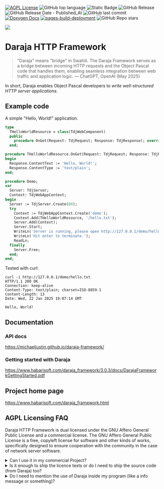 [![AGPL License](https://img.shields.io/badge/license-AGPL-blue.svg)](http://www.gnu.org/licenses/agpl-3.0)
![GitHub top language](https://img.shields.io/github/languages/top/michaelJustin/daraja-framework)
![Static Badge](https://img.shields.io/badge/OS-Windows-blue)
![GitHub Release](https://img.shields.io/github/v/release/michaelJustin/daraja-framework)
![GitHub Release Date - Published_At](https://img.shields.io/github/release-date/michaelJustin/daraja-framework)
![GitHub last commit](https://img.shields.io/github/last-commit/michaelJustin/daraja-framework)
[![Doxygen Docs](https://github.com/michaelJustin/daraja-framework/actions/workflows/doxygen.yml/badge.svg)](https://github.com/michaelJustin/daraja-framework/actions/workflows/doxygen.yml)
[![pages-build-deployment](https://github.com/michaelJustin/daraja-framework/actions/workflows/pages/pages-build-deployment/badge.svg)](https://github.com/michaelJustin/daraja-framework/actions/workflows/pages/pages-build-deployment)
![GitHub Repo stars](https://img.shields.io/github/stars/michaelJustin/daraja-framework?style=flat)

![](https://www.habarisoft.com/images/daraja_logo_landscape_2016_3.png)

# Daraja HTTP Framework

> "Daraja" means "bridge" in Swahili. The Daraja Framework serves as a bridge between incoming HTTP requests and the Object Pascal code that handles them, enabling seamless integration between web traffic and application logic.
> — ChatGPT, OpenAI (May 2025)

In short, Daraja enables Object Pascal developers to *write well-structured HTTP server applications*.

## Example code

A simple "Hello, World!" application.

```Pascal
type
  THelloWorldResource = class(TdjWebComponent)
  public
    procedure OnGet(Request: TdjRequest; Response: TdjResponse); override;
  end;

procedure THelloWorldResource.OnGet(Request: TdjRequest; Response: TdjResponse);
begin
  Response.ContentText := 'Hello, World!';
  Response.ContentType := 'text/plain';
end;

procedure Demo;
var
  Server: TdjServer;
  Context: TdjWebAppContext;
begin
  Server := TdjServer.Create(80);
  try
    Context := TdjWebAppContext.Create('demo');
    Context.Add(THelloWorldResource, '/hello.txt');
    Server.Add(Context);
    Server.Start;
    WriteLn('Server is running, please open http://127.0.0.1/demo/hello.txt');
    WriteLn('Hit enter to terminate.');
    ReadLn;
  finally
    Server.Free;
  end;
end;
```

Tested with curl:

```Console
curl -i http://127.0.0.1/demo/hello.txt
HTTP/1.1 200 OK
Connection: keep-alive
Content-Type: text/plain; charset=ISO-8859-1
Content-Length: 13
Date: Wed, 22 Jan 2025 19:07:14 GMT

Hello, World!
```

## Documentation

### API docs

https://michaeljustin.github.io/daraja-framework/

### Getting started with Daraja

https://www.habarisoft.com/daraja_framework/3.0.3/docs/DarajaFrameworkGettingStarted.pdf

## Project home page

https://www.habarisoft.com/daraja_framework.html

## AGPL Licensing FAQ

Daraja HTTP Framework is dual licensed under the GNU Affero General Public License and a commercial license. The GNU Affero General Public License is a free, copyleft license for software and other kinds of works, specifically designed to ensure cooperation with the community in the case of network server software. 

<details>
<summary>Can I use it in my commercial Project?</summary>
Yes, if you open source your whole project (thus also AGPL it) otherwise no.
</details>

<details>
<summary>Is it enough to ship the licence texts or do I need to ship the source code (from Daraja) too?</summary>
You have to supply the whole sourcecode of everything - but a download link should suffice.
</details>

<details>
<summary>Do I need to mention the use of Daraja inside my program (like a info message or something)?</summary>
No.
</details>
